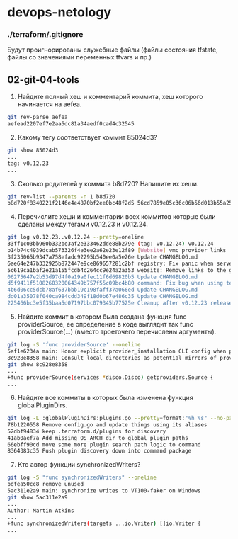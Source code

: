 # devops-netology
### ./terraform/.gitignore
Будут проигнорированы служебные файлы (файлы состояния tfstate, файлы со значениями переменных tfvars и пр.)

## 02-git-04-tools
1. Найдите полный хеш и комментарий коммита, хеш которого начинается на aefea.
```bash
git rev-parse aefea
aefead2207ef7e2aa5dc81a34aedf0cad4c32545
```
2. Какому тегу соответствует коммит 85024d3?
```bash
git show 85024d3
...
tag: v0.12.23
...
```
3. Сколько родителей у коммита b8d720? Напишите их хеши.
```bash
git rev-list --parents -n 1 b8d720
b8d720f8340221f2146e4e4870bf2ee0bc48f2d5 56cd7859e05c36c06b56d013b55a252d0bb7e158 9ea88f22fc6269854151c571162c5bcf958bee2b
```
4. Перечислите хеши и комментарии всех коммитов которые были сделаны между тегами v0.12.23 и v0.12.24.
```bash
git log v0.12.23..v0.12.24 --pretty=oneline
33ff1c03bb960b332be3af2e333462dde88b279e (tag: v0.12.24) v0.12.24
b14b74c4939dcab573326f4e3ee2a62e23e12f89 [Website] vmc provider links
3f235065b9347a758efadc92295b540ee0a5e26e Update CHANGELOG.md
6ae64e247b332925b872447e9ce869657281c2bf registry: Fix panic when server is unreachable
5c619ca1baf2e21a155fcdb4c264cc9e24a2a353 website: Remove links to the getting started guide's old location
06275647e2b53d97d4f0a19a0fec11f6d69820b5 Update CHANGELOG.md
d5f9411f5108260320064349b757f55c09bc4b80 command: Fix bug when using terraform login on Windows
4b6d06cc5dcb78af637bbb19c198faff37a066ed Update CHANGELOG.md
dd01a35078f040ca984cdd349f18d0b67e486c35 Update CHANGELOG.md
225466bc3e5f35baa5d07197bbc079345b77525e Cleanup after v0.12.23 release
```
5. Найдите коммит в котором была создана функция func providerSource, ее определение в коде выглядит так func providerSource(...) (вместо троеточего перечислены аргументы).
```bash
git log -S 'func providerSource' --oneline
5af1e6234a main: Honor explicit provider_installation CLI config when present
8c928e8358 main: Consult local directories as potential mirrors of providers
git show 8c928e8358
...
+func providerSource(services *disco.Disco) getproviders.Source {
...

```
6. Найдите все коммиты в которых была изменена функция globalPluginDirs.
```bash
git log -L :globalPluginDirs:plugins.go --pretty=format:"%h %s" --no-patch
78b1220558 Remove config.go and update things using its aliases
52dbf94834 keep .terraform.d/plugins for discovery
41ab0aef7a Add missing OS_ARCH dir to global plugin paths
66ebff90cd move some more plugin search path logic to command
8364383c35 Push plugin discovery down into command package
```
7. Кто автор функции synchronizedWriters?
```bash
git log -S "func synchronizedWriters" --oneline
bdfea50cc8 remove unused
5ac311e2a9 main: synchronize writes to VT100-faker on Windows
git show 5ac311e2a9
...
Author: Martin Atkins
...
+func synchronizedWriters(targets ...io.Writer) []io.Writer {
...
```

